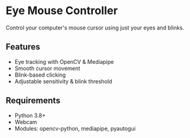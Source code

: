 # Eye Mouse Controller

Control your computer's mouse cursor using just your eyes and blinks.

## Features
- Eye tracking with OpenCV & Mediapipe
- Smooth cursor movement
- Blink-based clicking
- Adjustable sensitivity & blink threshold

## Requirements
- Python 3.8+
- Webcam
- Modules: opencv-python, mediapipe, pyautogui


